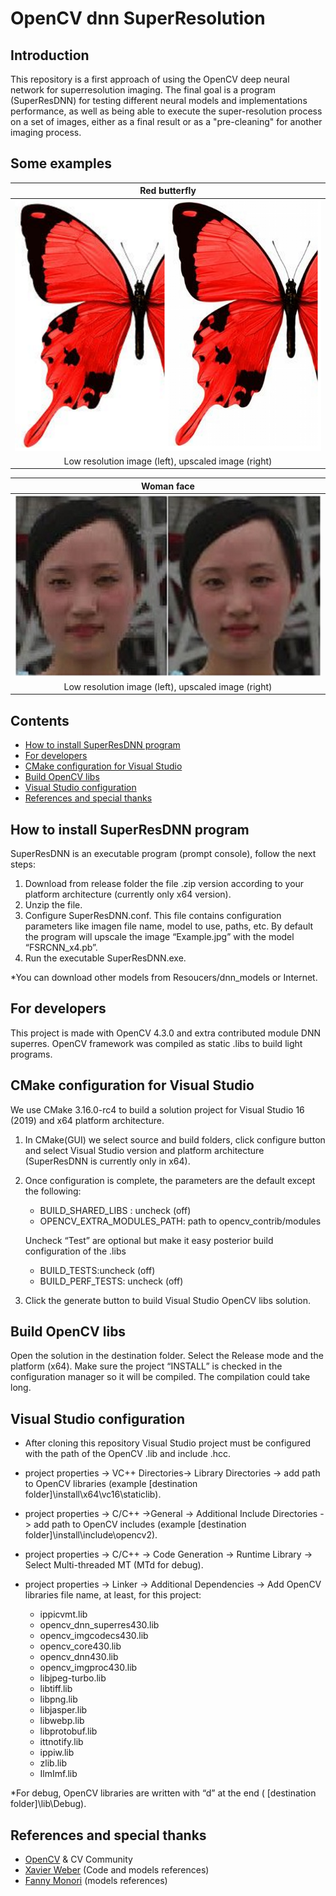 # OpenCV dnn SuperResolution

## Introduction 
This repository is a first approach of using the OpenCV deep neural network for superresolution imaging. 
The final goal is a program (SuperResDNN) for testing different neural models and implementations performance, as well as being able to execute the super-resolution process on a set of images, 
either as a final result or as a "pre-cleaning" for another imaging process.

## Some examples

| Red butterfly |
|:--:|
|![Red butterfly](READMEAssets/Butterfly_red_comp.png)|
| Low resolution image (left), upscaled image (right) |


| Woman face |
|:--:|
|![Face](READMEAssets/Face_comp.jpg)|
| Low resolution image (left), upscaled image (right) |





## Contents
- [How to install SuperResDNN program](#how-to-install-superresdnn-program)
- [For developers](#for-developers)
- [CMake configuration for Visual Studio](#cmake-configuration-for-visual-studio)
- [Build OpenCV libs](#build-opencv-libs)
- [Visual Studio configuration](#visual-studio-configuration)
- [References and special thanks](#references-and-special-thanks)


## How to install SuperResDNN program
SuperResDNN is an executable program (prompt console), follow the next steps: 
1. Download from release folder the file .zip version according to your platform architecture (currently only x64 version).
2. Unzip the file.
3. Configure SuperResDNN.conf. This file contains configuration parameters like imagen file name, model to use, paths, etc. By default the program will upscale the image “Example.jpg” with the model “FSRCNN_x4.pb”.
4. Run the executable SuperResDNN.exe.

*You can download other models from Resoucers/dnn_models or Internet.

## For developers
This project is made with OpenCV 4.3.0 and extra contributed module DNN superres. OpenCV framework was compiled as static .libs to build light programs. 


## CMake configuration for Visual Studio 
We use CMake 3.16.0-rc4 to build a solution project for Visual Studio 16 (2019) and x64 platform architecture. 

1. In CMake(GUI) we select source and build folders, click configure button and select Visual Studio version and platform architecture (SuperResDNN is currently only in x64).

2. Once configuration is complete, the parameters are the default except the following:

   - BUILD_SHARED_LIBS : uncheck (off)
   - OPENCV_EXTRA_MODULES_PATH: path to opencv_contrib/modules

    Uncheck “Test” are optional but make it easy posterior build configuration of the .libs
   - BUILD_TESTS:uncheck (off)
   - BUILD_PERF_TESTS: uncheck (off)

3. Click the generate button to build Visual Studio OpenCV libs solution.

## Build OpenCV libs
Open the solution in the destination folder. Select the Release mode and the platform (x64). Make sure the project “INSTALL” is checked in the configuration manager so it will be compiled. 
The compilation could take long.

## Visual Studio configuration
- After cloning this repository Visual Studio project must be configured with the path of the OpenCV .lib and include .hcc.
- project properties -> VC++ Directories-> Library Directories -> add path to OpenCV libraries (example [destination folder]\install\x64\vc16\staticlib).
- project properties -> C/C++ ->General -> Additional Include Directories -> add path to OpenCV includes (example [destination folder]\install\include\opencv2).
- project properties -> C/C++ -> Code Generation -> Runtime Library -> Select Multi-threaded MT (MTd for debug).
- project properties -> Linker -> Additional Dependencies -> Add OpenCV libraries file name, at least, for this project:
	
  - ippicvmt.lib
  - opencv_dnn_superres430.lib
  - opencv_imgcodecs430.lib
  - opencv_core430.lib
  - opencv_dnn430.lib
  - opencv_imgproc430.lib
  - libjpeg-turbo.lib
  - libtiff.lib
  - libpng.lib
  - libjasper.lib
  - libwebp.lib
  - libprotobuf.lib
  - ittnotify.lib
  - ippiw.lib
  - zlib.lib
  - IlmImf.lib

*For debug, OpenCV libraries are written with “d” at the end ( [destination folder]\lib\Debug).


## References and special thanks

- [OpenCV](https://github.com/opencv) & CV Community
- [Xavier Weber](https://github.com/Saafke) (Code and models references)
- [Fanny Monori](https://github.com/fannymonori) (models references)


